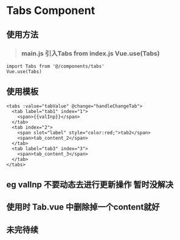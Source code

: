 # Tabs Component

## 使用方法
> ### main.js 引入Tabs from index.js  Vue.use(Tabs)
```
import Tabs from '@/components/tabs'
Vue.use(Tabs)
```

## 使用模板
```
<tabs :value="tabValue" @change="handleChangeTab">
  <tab label="tab1" index="1">
    <span>{{valInp}}</span>
  </tab>
  <tab index="2">
    <span slot="label" style="color:red;">tab2</span>
    <span>tab_content_2</span>
  </tab>
  <tab label="tab3" index="3">
    <span>tab_content_3</span>
  </tab>
</tabs>
```

## eg valInp 不要动态去进行更新操作 暂时没解决

## 使用时 Tab.vue 中删除掉一个content就好

## 未完待续
